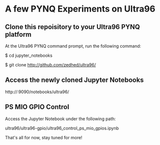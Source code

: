 # A few PYNQ Experiments on Ultra96


## Clone this repoisitory to your Ultra96 PYNQ platform
At the Ultra96 PYNQ command prompt, run the following command:

$ cd jupyter_notebooks

$ git clone http://github.com/zedhed/ultra96/


## Access the newly cloned Jupyter Notebooks

http://*<YOURPYNQHOST>*:9090/notebooks/ultra96/


## PS MIO GPIO Control
Access the Jupyter Notebook under the following path:

ultra96/ultra96-gpio/ultra96_control_ps_mio_gpios.ipynb


That's all for now, stay tuned for more!

